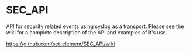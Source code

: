 SEC_API
=======

API for security related events using syslog as a transport.  Please see the wiki for a complete 
description of the API and examples of it's use.

https://github.com/set-element/SEC_API/wiki
